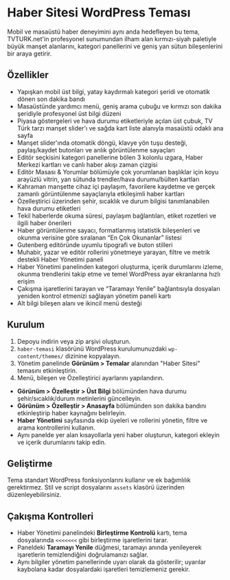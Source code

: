 # Haber Sitesi WordPress Teması

 Mobil ve masaüstü haber deneyimini aynı anda hedefleyen bu tema, TVTURK.net'in profesyonel sunumundan ilham alan kırmızı-siyah paletiyle büyük manşet alanlarını, kategori panellerini ve geniş yan sütun bileşenlerini bir araya getirir.

## Özellikler
- Yapışkan mobil üst bilgi, yatay kaydırmalı kategori şeridi ve otomatik dönen son dakika bandı
- Masaüstünde yardımcı menü, geniş arama çubuğu ve kırmızı son dakika şeridiyle profesyonel üst bilgi düzeni
- Piyasa göstergeleri ve hava durumu etiketleriyle açılan üst çubuk, TV Türk tarzı manşet slider'ı ve sağda kart liste alanıyla masaüstü odaklı ana sayfa
- Manşet slider'ında otomatik döngü, klavye yön tuşu desteği, paylaş/kaydet butonları ve anlık görüntülenme sayaçları
- Editör seçkisini kategori panellerine bölen 3 kolonlu ızgara, Haber Merkezi kartları ve canlı haber akışı zaman çizgisi
- Editör Masası & Yorumlar bölümüyle çok yorumlanan başlıklar için koyu arayüzlü vitrin, yan sütunda trendler/hava durumu/bülten kartları
- Kahraman manşette cihaz içi paylaşım, favorilere kaydetme ve gerçek zamanlı görüntülenme sayaçlarıyla etkileşimli haber kartları
- Özelleştirici üzerinden şehir, sıcaklık ve durum bilgisi tanımlanabilen hava durumu etiketleri
- Tekil haberlerde okuma süresi, paylaşım bağlantıları, etiket rozetleri ve ilgili haber önerileri
- Haber görüntülenme sayacı, formatlanmış istatistik bileşenleri ve okunma verisine göre sıralanan “En Çok Okunanlar” listesi
- Gutenberg editöründe uyumlu tipografi ve buton stilleri
- Muhabir, yazar ve editör rollerini yönetmeye yarayan, filtre ve metrik destekli Haber Yönetimi paneli
- Haber Yönetimi panelinden kategori oluşturma, içerik durumlarını izleme, okunma trendlerini takip etme ve temel WordPress ayar ekranlarına hızlı erişim
- Çakışma işaretlerini tarayan ve “Taramayı Yenile” bağlantısıyla dosyaları yeniden kontrol etmenizi sağlayan yönetim paneli kartı
- Alt bilgi bileşen alanı ve ikincil menü desteği

## Kurulum
1. Depoyu indirin veya zip arşivi oluşturun.
2. `haber-temasi` klasörünü WordPress kurulumunuzdaki `wp-content/themes/` dizinine kopyalayın.
3. Yönetim panelinde **Görünüm > Temalar** alanından "Haber Sitesi" temasını etkinleştirin.
4. Menü, bileşen ve Özelleştirici ayarlarını yapılandırın.
- **Görünüm > Özelleştir > Üst Bilgi** bölümünden hava durumu şehir/sıcaklık/durum metinlerini güncelleyin.
- **Görünüm > Özelleştir > Anasayfa** bölümünden son dakika bandını etkinleştirip haber kaynağını belirleyin.
- **Haber Yönetimi** sayfasında ekip üyeleri ve rollerini yönetin, filtre ve arama kontrollerini kullanın.
- Aynı panelde yer alan kısayollarla yeni haber oluşturun, kategori ekleyin ve içerik durumlarını takip edin.

## Geliştirme
Tema standart WordPress fonksiyonlarını kullanır ve ek bağımlılık gerektirmez. Stil ve script dosyalarını `assets` klasörü üzerinden düzenleyebilirsiniz.

## Çakışma Kontrolleri
- Haber Yönetimi panelindeki **Birleştirme Kontrolü** kartı, tema dosyalarında `<<<<<<<` gibi birleştirme işaretlerini tarar.
- Paneldeki **Taramayı Yenile** düğmesi, taramayı anında yenileyerek işaretlerin temizlendiğini doğrulamanızı sağlar.
- Aynı bilgiler yönetim panellerinde uyarı olarak da gösterilir; uyarılar kaybolana kadar dosyalardaki işaretleri temizlemeniz gerekir.

